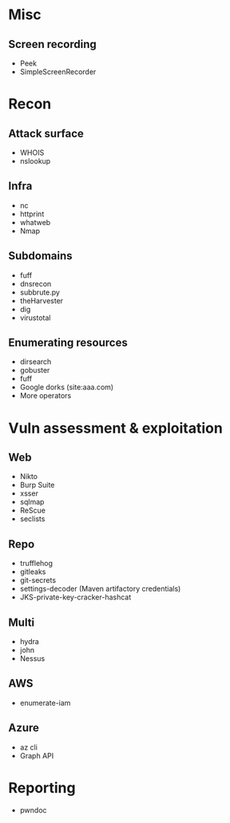 # Misc

## Screen recording

- Peek
- SimpleScreenRecorder

# Recon

## Attack surface

- WHOIS
- nslookup

## Infra

- nc
- httprint
- whatweb
- Nmap

## Subdomains

- fuff
- dnsrecon
- subbrute.py
- theHarvester
- dig
- virustotal

## Enumerating resources

- dirsearch
- gobuster
- fuff
- Google dorks (site:aaa.com)
- More operators

# Vuln assessment & exploitation

## Web

- Nikto
- Burp Suite
- xsser
- sqlmap
- ReScue
- seclists

## Repo

- trufflehog
- gitleaks
- git-secrets
- settings-decoder (Maven artifactory credentials)
- JKS-private-key-cracker-hashcat

## Multi

- hydra
- john
- Nessus

## AWS

- enumerate-iam

## Azure

- az cli
- Graph API

# Reporting

- pwndoc
